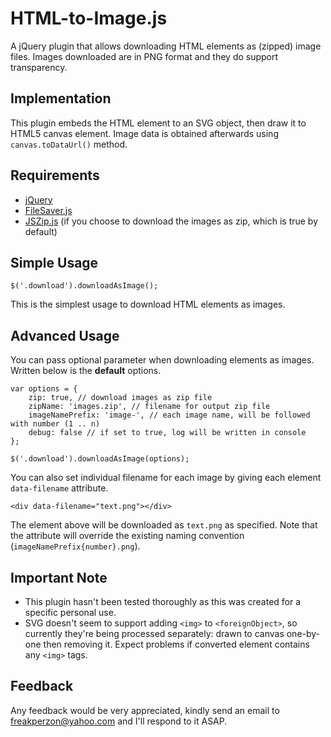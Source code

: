 HTML-to-Image.js
================

A jQuery plugin that allows downloading HTML elements as (zipped) image files. Images downloaded are in PNG format and they do support transparency.


Implementation
--------------

This plugin embeds the HTML element to an SVG object, then draw it to HTML5 canvas element. Image data is obtained afterwards using `canvas.toDataUrl()` method.


Requirements
------------

- [jQuery](http://jquery.com/download/)
- [FileSaver.js](https://github.com/eligrey/FileSaver.js/)
- [JSZip.js](http://stuk.github.io/jszip/) (if you choose to download the images as zip, which is true by default)


Simple Usage
------------

	$('.download').downloadAsImage();

This is the simplest usage to download HTML elements as images.


Advanced Usage
--------------

You can pass optional parameter when downloading elements as images. Written below is the **default** options.

	var options = {
		zip: true, // download images as zip file
		zipName: 'images.zip', // filename for output zip file
		imageNamePrefix: 'image-', // each image name, will be followed with number (1 .. n)
		debug: false // if set to true, log will be written in console
	};

	$('.download').downloadAsImage(options);

You can also set individual filename for each image by giving each element `data-filename` attribute.

	<div data-filename="text.png"></div>

The element above will be downloaded as `text.png` as specified. Note that the attribute will override the existing naming convention (`imageNamePrefix{number}.png`).


Important Note
--------------

- This plugin hasn't been tested thoroughly as this was created for a specific personal use.
- SVG doesn't seem to support adding `<img>` to `<foreignObject>`, so currently they're being processed separately: drawn to canvas one-by-one then removing it. Expect problems if converted element contains any `<img>` tags.


Feedback
--------

Any feedback would be very appreciated, kindly send an email to [freakperzon@yahoo.com](mailto:freakperzon@yahoo.com) and I'll respond to it ASAP.